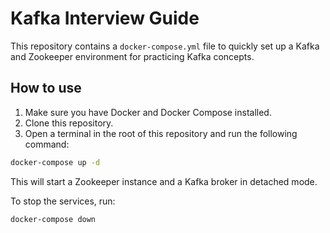 # Kafka Interview Guide

This repository contains a `docker-compose.yml` file to quickly set up a Kafka and Zookeeper environment for practicing Kafka concepts.

## How to use

1. Make sure you have Docker and Docker Compose installed.
2. Clone this repository.
3. Open a terminal in the root of this repository and run the following command:

```bash
docker-compose up -d
```

This will start a Zookeeper instance and a Kafka broker in detached mode.

To stop the services, run:

```bash
docker-compose down
```
